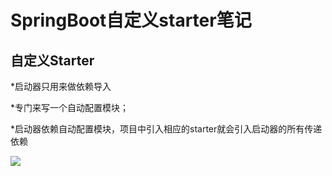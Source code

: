 # SpringBoot自定义starter笔记

## 自定义Starter
*启动器只用来做依赖导入

*专门来写一个自动配置模块；

*启动器依赖自动配置模块，项目中引入相应的starter就会引入启动器的所有传递依赖

![](https://github.com/lhzjoker/images/raw/master/img-store/1574561125363.png)  

